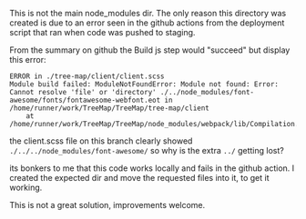 This is not the main node_modules dir.
The only reason this directory was created is due to an error seen in the github
actions from the deployment script that ran when code was pushed to staging.

From the summary on github the Build js step would "succeed" but display this
error:
```
ERROR in ./tree-map/client/client.scss
Module build failed: ModuleNotFoundError: Module not found: Error: Cannot resolve 'file' or 'directory' ./../node_modules/font-awesome/fonts/fontawesome-webfont.eot in /home/runner/work/TreeMap/TreeMap/tree-map/client
    at /home/runner/work/TreeMap/TreeMap/node_modules/webpack/lib/Compilation.js:229:38
```

the client.scss file on this branch clearly showed `./../../node_modules/font-awesome/`
so why is the extra `../` getting lost?

its bonkers to me that this code works locally and fails in the github action.
I created the expected dir and move the requested files into it, to get it
working.

This is not a great solution, improvements welcome.

